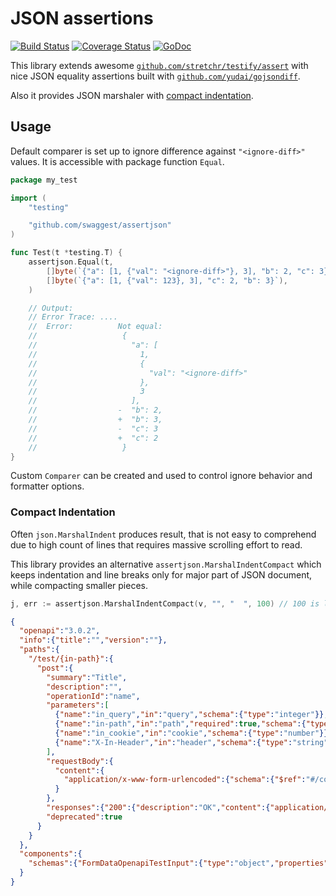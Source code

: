 # JSON assertions

[![Build Status](https://github.com/swaggest/assertjson/workflows/test/badge.svg)](https://github.com/swaggest/assertjson/actions?query=branch%3Amaster+workflow%3Atest)
[![Coverage Status](https://codecov.io/gh/swaggest/assertjson/branch/master/graph/badge.svg)](https://codecov.io/gh/swaggest/assertjson)
[![GoDoc](https://godoc.org/github.com/swaggest/assertjson?status.svg)](https://godoc.org/github.com/swaggest/assertjson)

This library extends awesome [`github.com/stretchr/testify/assert`](https://godoc.org/github.com/stretchr/testify/assert) 
with nice JSON equality assertions built with [`github.com/yudai/gojsondiff`](https://github.com/yudai/gojsondiff).

Also it provides JSON marshaler with [compact indentation](#compact-indentation).

## Usage

Default comparer is set up to ignore difference against `"<ignore-diff>"` values. It is accessible with package function `Equal`.

```go
package my_test

import (
	"testing"

	"github.com/swaggest/assertjson"
)

func Test(t *testing.T) {
	assertjson.Equal(t,
		[]byte(`{"a": [1, {"val": "<ignore-diff>"}, 3], "b": 2, "c": 3}`),
		[]byte(`{"a": [1, {"val": 123}, 3], "c": 2, "b": 3}`),
	)

	// Output:
	// Error Trace:	....
	//	Error:      	Not equal:
	//	            	 {
	//	            	   "a": [
	//	            	     1,
	//	            	     {
	//	            	       "val": "<ignore-diff>"
	//	            	     },
	//	            	     3
	//	            	   ],
	//	            	-  "b": 2,
	//	            	+  "b": 3,
	//	            	-  "c": 3
	//	            	+  "c": 2
	//	            	 }
}

```

Custom `Comparer` can be created and used to control ignore behavior and formatter options.

### Compact Indentation
Often `json.MarshalIndent` produces result, that is not easy to comprehend due to high count of lines that requires 
massive scrolling effort to read.

This library provides an alternative `assertjson.MarshalIndentCompact` which keeps indentation and line breaks only 
for major part of JSON document, while compacting smaller pieces.

```go
j, err := assertjson.MarshalIndentCompact(v, "", "  ", 100) // 100 is line width limit.
```
 
```json
{
  "openapi":"3.0.2",
  "info":{"title":"","version":""},
  "paths":{
    "/test/{in-path}":{
      "post":{
        "summary":"Title",
        "description":"",
        "operationId":"name",
        "parameters":[
          {"name":"in_query","in":"query","schema":{"type":"integer"}},
          {"name":"in-path","in":"path","required":true,"schema":{"type":"boolean"}},
          {"name":"in_cookie","in":"cookie","schema":{"type":"number"}},
          {"name":"X-In-Header","in":"header","schema":{"type":"string"}}
        ],
        "requestBody":{
          "content":{
            "application/x-www-form-urlencoded":{"schema":{"$ref":"#/components/schemas/FormDataOpenapiTestInput"}}
          }
        },
        "responses":{"200":{"description":"OK","content":{"application/json":{"schema":{}}}}},
        "deprecated":true
      }
    }
  },
  "components":{
    "schemas":{"FormDataOpenapiTestInput":{"type":"object","properties":{"in_form_data":{"type":"string"}}}}
  }
}
```